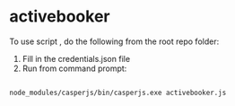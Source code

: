 activebooker
============

To use script , do the following from the root repo folder:

1. Fill in the credentials.json file
2. Run from command prompt: 
<code>
node_modules/casperjs/bin/casperjs.exe activebooker.js
</code>
